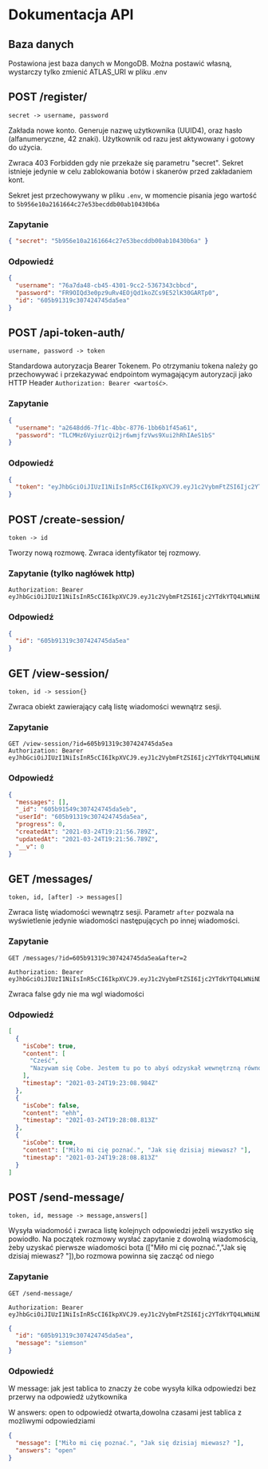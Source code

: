 # Dokumentacja API

## Baza danych

Postawiona jest baza danych w MongoDB. Można postawić własną, wystarczy tylko zmienić ATLAS_URI w pliku .env

## POST /register/

`secret -> username, password`

Zakłada nowe konto. Generuje nazwę użytkownika (UUID4), oraz hasło (alfanumeryczne, 42 znaki). Użytkownik od razu jest aktywowany i gotowy do użycia.

Zwraca 403 Forbidden gdy nie przekaże się parametru "secret". Sekret istnieje jedynie w celu zablokowania botów i skanerów przed zakładaniem kont.

Sekret jest przechowywany w pliku `.env`, w momencie pisania jego wartość to `5b956e10a2161664c27e53becddb00ab10430b6a`

### Zapytanie

```json
{ "secret": "5b956e10a2161664c27e53becddb00ab10430b6a" }
```

### Odpowiedź

```json
{
  "username": "76a7da48-cb45-4301-9cc2-5367343cbbcd",
  "password": "FR9OIQd3e0pz9uRv4EOjQd1koZCs9E52lK30GARTp0",
  "id": "605b91319c307424745da5ea"
}
```

## POST /api-token-auth/

`username, password -> token`

Standardowa autoryzacja Bearer Tokenem. Po otrzymaniu tokena należy go przechowywać i przekazywać endpointom wymagającym autoryzacji jako HTTP Header `Authorization: Bearer <wartość>`.

### Zapytanie

```json
{
  "username": "a2648dd6-7f1c-4bbc-8776-1bb6b1f45a61",
  "password": "TLCMHz6VyiuzrQi2jr6wmjfzVws9Xui2hRhIAeS1bS"
}
```

### Odpowiedź

```json
{
  "token": "eyJhbGciOiJIUzI1NiIsInR5cCI6IkpXVCJ9.eyJ1c2VybmFtZSI6Ijc2YTdkYTQ4LWNiNDUtNDMwMS05Y2MyLTUzNjczNDNjYmJjZCIsInBhc3N3b3JkIjoiRlI5T0lRZDNlMHB6OXVSdjRFT2pRZDFrb1pDczlFNTJsSzMwR0FSVHAwIiwiaWF0IjoxNjE2NjEzNjk3LCJleHAiOjE2MTY2MTQ4OTd9.lKwiFpkWfdrdo5VL4zXql2h1YwmfDx423LSgl0_skcc"
}
```

## POST /create-session/

`token -> id`

Tworzy nową rozmowę. Zwraca identyfikator tej rozmowy.

### Zapytanie (tylko nagłówek http)

```http
Authorization: Bearer eyJhbGciOiJIUzI1NiIsInR5cCI6IkpXVCJ9.eyJ1c2VybmFtZSI6Ijc2YTdkYTQ4LWNiNDUtNDMwMS05Y2MyLTUzNjczNDNjYmJjZCIsInBhc3N3b3JkIjoiRlI5T0lRZDNlMHB6OXVSdjRFT2pRZDFrb1pDczlFNTJsSzMwR0FSVHAwIiwiaWF0IjoxNjE2NjEzNjk3LCJleHAiOjE2MTY2MTQ4OTd9.lKwiFpkWfdrdo5VL4zXql2h1YwmfDx423LSgl0_skcc
```

### Odpowiedź

```json
{
  "id": "605b91319c307424745da5ea"
}
```

## GET /view-session/

`token, id -> session{}`

Zwraca obiekt zawierający całą listę wiadomości wewnątrz sesji.

### Zapytanie

```http
GET /view-session/?id=605b91319c307424745da5ea
Authorization: Bearer eyJhbGciOiJIUzI1NiIsInR5cCI6IkpXVCJ9.eyJ1c2VybmFtZSI6Ijc2YTdkYTQ4LWNiNDUtNDMwMS05Y2MyLTUzNjczNDNjYmJjZCIsInBhc3N3b3JkIjoiRlI5T0lRZDNlMHB6OXVSdjRFT2pRZDFrb1pDczlFNTJsSzMwR0FSVHAwIiwiaWF0IjoxNjE2NjEzNjk3LCJleHAiOjE2MTY2MTQ4OTd9.lKwiFpkWfdrdo5VL4zXql2h1YwmfDx423LSgl0_skcc
```

### Odpowiedź

```json
{
  "messages": [],
  "_id": "605b91549c307424745da5eb",
  "userId": "605b91319c307424745da5ea",
  "progress": 0,
  "createdAt": "2021-03-24T19:21:56.789Z",
  "updatedAt": "2021-03-24T19:21:56.789Z",
  "__v": 0
}
```

## GET /messages/

`token, id, [after] -> messages[]`

Zwraca listę wiadomości wewnątrz sesji. Parametr `after` pozwala na wyświetlenie jedynie wiadomości następujących po innej wiadomości.

### Zapytanie

```http
GET /messages/?id=605b91319c307424745da5ea&after=2

Authorization: Bearer eyJhbGciOiJIUzI1NiIsInR5cCI6IkpXVCJ9.eyJ1c2VybmFtZSI6Ijc2YTdkYTQ4LWNiNDUtNDMwMS05Y2MyLTUzNjczNDNjYmJjZCIsInBhc3N3b3JkIjoiRlI5T0lRZDNlMHB6OXVSdjRFT2pRZDFrb1pDczlFNTJsSzMwR0FSVHAwIiwiaWF0IjoxNjE2NjEzNjk3LCJleHAiOjE2MTY2MTQ4OTd9.lKwiFpkWfdrdo5VL4zXql2h1YwmfDx423LSgl0_skcc
```

Zwraca false gdy nie ma wgl wiadomości

### Odpowiedź

```json
[
  {
    "isCobe": true,
    "content": [
      "Cześć",
      "Nazywam się Cobe. Jestem tu po to abyś odzyskał wewnętrzną równowagę. Powiedz mi jak masz na imię."
    ],
    "timestap": "2021-03-24T19:23:08.984Z"
  },
  {
    "isCobe": false,
    "content": "ehh",
    "timestap": "2021-03-24T19:28:08.813Z"
  },
  {
    "isCobe": true,
    "content": ["Miło mi cię poznać.", "Jak się dzisiaj miewasz? "],
    "timestap": "2021-03-24T19:28:08.813Z"
  }
]
```

## POST /send-message/

`token, id, message -> message,answers[]`

Wysyła wiadomość i zwraca listę kolejnych odpowiedzi jeżeli wszystko się powiodło.
Na początek rozmowy wysłać zapytanie z dowolną wiadomością, żeby uzyskać pierwsze wiadomości bota (["Miło mi cię poznać.","Jak się dzisiaj miewasz? "]),bo rozmowa powinna się zacząć od niego

### Zapytanie

```http
GET /send-message/

Authorization: Bearer eyJhbGciOiJIUzI1NiIsInR5cCI6IkpXVCJ9.eyJ1c2VybmFtZSI6Ijc2YTdkYTQ4LWNiNDUtNDMwMS05Y2MyLTUzNjczNDNjYmJjZCIsInBhc3N3b3JkIjoiRlI5T0lRZDNlMHB6OXVSdjRFT2pRZDFrb1pDczlFNTJsSzMwR0FSVHAwIiwiaWF0IjoxNjE2NjEzNjk3LCJleHAiOjE2MTY2MTQ4OTd9.lKwiFpkWfdrdo5VL4zXql2h1YwmfDx423LSgl0_skcc
```

```json
{
  "id": "605b91319c307424745da5ea",
  "message": "siemson"
}
```

### Odpowiedź

W message: jak jest tablica to znaczy że cobe wysyła kilka odpowiedzi bez przerwy na odpowiedź użytkownika

W answers: open to odpowiedź otwarta,dowolna czasami jest tablica z możliwymi odpowiedziami

```json
{
  "message": ["Miło mi cię poznać.", "Jak się dzisiaj miewasz? "],
  "answers": "open"
}
```
